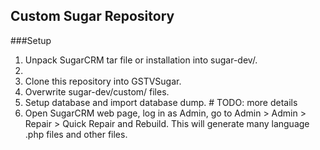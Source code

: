 Custom Sugar Repository
-----------------------

###Setup

1. Unpack SugarCRM tar file or installation into sugar-dev/.
2. 
2. Clone this repository into GSTVSugar.
3. Overwrite sugar-dev/custom/ files.
4. Setup database and import database dump. # TODO: more details
4. Open SugarCRM web page, log in as Admin, go to Admin > Admin > Repair > Quick Repair and Rebuild. This will generate many language .php files and other files.




